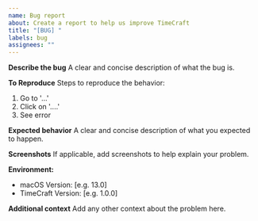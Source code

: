 ```yaml
---
name: Bug report
about: Create a report to help us improve TimeCraft
title: "[BUG] "
labels: bug
assignees: ""
---
```


**Describe the bug**
A clear and concise description of what the bug is.

**To Reproduce**
Steps to reproduce the behavior:

1. Go to '...'
2. Click on '....'
3. See error

**Expected behavior**
A clear and concise description of what you expected to happen.

**Screenshots**
If applicable, add screenshots to help explain your problem.

**Environment:**

- macOS Version: [e.g. 13.0]
- TimeCraft Version: [e.g. 1.0.0]

**Additional context**
Add any other context about the problem here.

